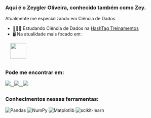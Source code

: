 ### Aqui é o Zeygler Oliveira, conhecido também como Zey.<br>
Atualmente me especializando em Ciência de Dados. <br>

- 👨🏽‍🎓 Estudando Ciência de Dados na <a href='https://www.hashtagtreinamentos.com/'>HashTag Treinamentos</a>
- 🖥️ Na atualidade mais focado em:

<div display="inline">
&nbsp;&nbsp;&nbsp;&nbsp;<img width='50' height="50" src="https://cdn.jsdelivr.net/gh/devicons/devicon/icons/python/python-original.svg"/>
</div>

##

### Pode me encontrar em:
<a href="https://www.linkedin.com/in/zeygler-oliveira-a021a92a4/">
  <img src="https://img.shields.io/badge/linkedin-%230077B5.svg?style=for-the-badge&logo=linkedin&logoColor=white"/>&nbsp;&nbsp;
</a>
<a href="https://www.instagram.com/zeygleroliveira/">
  <img src="https://img.shields.io/badge/Instagram-%23E4405F.svg?style=for-the-badge&logo=Instagram&logoColor=white"/>&nbsp;&nbsp;
</a>
<a href="https://medium.com/@zeyglerdasilva">
  <img src="https://img.shields.io/badge/Medium-12100E?style=for-the-badge&logo=medium&logoColor=white"/>
</a>

##

### Conhecimentos nessas ferramentas:
![Pandas](https://img.shields.io/badge/pandas-%23150458.svg?style=for-the-badge&logo=pandas&logoColor=white)
![NumPy](https://img.shields.io/badge/numpy-%23013243.svg?style=for-the-badge&logo=numpy&logoColor=white)
![Matplotlib](https://img.shields.io/badge/Matplotlib-%23ffffff.svg?style=for-the-badge&logo=Matplotlib&logoColor=black)
![scikit-learn](https://img.shields.io/badge/scikit--learn-%23F7931E.svg?style=for-the-badge&logo=scikit-learn&logoColor=white)

